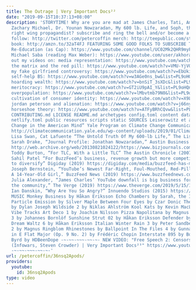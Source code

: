 ```yaml
---
title: The Outrage | Very Important Docs²²
date: "2019-09-15T10:37:13+08:00"
description: 'STORYTIME! Why are you are mad at James Charles, Tati, Amberlyn Reid,
  Zachary Michael, Dr. Younan Nowzaradan, My 600 lb. Life, and Soph, the 14-year old
  right wing propagandist? subscribe and ring the bell and/or become a patron @ http://patreon.com/petercoffin
  follow: http://twitter.com/petercoffin merch: http://teepublic.com/stores/peter-coffin?ref_id=6134
  book: http://amzn.to/32aT4FJ FEATURING SOME GOOD FOLKS TO SUBSCRIBE TO: Aaron from
  Re-Education (as Cap): https://www.youtube.com/channel/UC02Mk2QHR9myF3VMrVYbCAA
  Michael Saba (reading Max Weber): https://www.youtube.com/user/akhorahilis check
  out my videos on: media representation: https://www.youtube.com/watch?v=3rEnvii8Aaw&list=PL9oHQnEByWyXObkJN9YYQS9hxBjpN8RLG
  the matrix and the red pill: https://www.youtube.com/watch?v=VMU-YjVGiGs&list=PL9oHQnEByWyXObkJN9YYQS9hxBjpN8RLG
  my fake girlfriend controversy: https://www.youtube.com/watch?v=EbUkino-a8k&list=PL9oHQnEByWyXObkJN9YYQS9hxBjpN8RLG
  self-help BS: https://www.youtube.com/watch?v=w3AGe0ns_bw&list=PL9oHQnEByWyXObkJN9YYQS9hxBjpN8RLG
  hoarding wealth: https://www.youtube.com/watch?v=bnSiT_3sXDc&list=PL9oHQnEByWyXObkJN9YYQS9hxBjpN8RLG
  meritocracy: https://www.youtube.com/watch?v=GT2iU9pAI_Y&list=PL9oHQnEByWyXObkJN9YYQS9hxBjpN8RLG
  overpopulation: https://www.youtube.com/watch?v=lMbvtmb79N0&list=PL9oHQnEByWyXObkJN9YYQS9hxBjpN8RLG
  cultivation of consumer identity: https://www.youtube.com/watch?v=X9Lf1GcG5M4&list=PL9oHQnEByWyXObkJN9YYQS9hxBjpN8RLG
  jordan peterson and alienation: https://www.youtube.com/watch?v=j66nyzeoO5M&list=PL9oHQnEByWyXObkJN9YYQS9hxBjpN8RLG
  horseshoe theory: https://www.youtube.com/watch?v=ATFyBRhCQvw&list=PL9oHQnEByWyXObkJN9YYQS9hxBjpN8RLG&index=16&t=0s
  CONTRIBUTING.md LICENSE README.md archetypes config.toml content data i18n layouts
  netlify.toml public resources scripts static SOURCES Leiserowitz et al. “Climate
  Change in the American Mind” Yale Program on Climate Change Communication (2018)
  http://climatecommunication.yale.edu/wp-content/uploads/2019/01/Climate-Change-American-Mind-December-2018.pdf
  Lisa Swan, Cat Lafuente “The Untold Truth Of My 600-lb Life,” The List (2017) https://www.thelist.com/58296/untold-truth-600-lb-life/
  Sarah Drake, “Journal Profile: Jonathan Nowzaradan,” Austin Business Journal (2012)
  http://web.archive.org/web/20130821024122/https://www.bizjournals.com/austin/print-edition/2012/07/06/journal-profile-jonathan-nowzaradan.html
  Toddy Burton, “For TLC, With a Little TLC” The Austin Chronicle (2007) https://www.austinchronicle.com/screens/2007-08-03/510950/
  Sahil Patel “For BuzzFeed’s business, revenue growth but more competition and pressure
  to diversify” Digiday (2019) https://digiday.com/media/buzzfeed-has-moved-beyond-native-ads-ad-buyers-have-followed-suit/
  Joseph Bernstein, “YouTube’s Newest Far-Right, Foul-Mouthed, Red-Pilling Star Is
  A 14-Year-Old Girl,” BuzzFeed News (2019) https://www.buzzfeednews.com/article/josephbernstein/youtubes-newest-far-right-foul-mouthed-red-pilling-star-is
  Julia Alexander, “James Charles’ YouTube downfall is big business for the rest of
  the community,” The Verge (2019) https://www.theverge.com/2019/5/15/18624712/james-charles-youtube-tati-westbrook-keemstar-dramaalert-gossip-news-commentary
  Ian Danskin, “Why Are You So Angry?” Innuendo Studios (2015) https://www.youtube.com/watch?v=c6TrKkkVEhs
  MUSIC Monkey Business by Håkan Eriksson Echo Chambers by Sarah, the Illstrumentalist
  Particle Emission by Silver Maple Between Four Eyes by Czar Donic The Social Hour
  by Dylan Joseph Wildside 2 by Niklas Ahlström Kool Kats by Kevin MacLeod Dana by
  Vibe Tracks Art Deco 1 by Joachim Nilsson Pizza Napolitana by Magnus Ringblom Serene
  3 by Johannes Bornlöf Sunshine Strut 02 by Håkan Eriksson Defender by Fredrik Auster
  Dream Waltz 6 by Håkan Eriksson Italian Winter Rain 3 by Peter Sandberg Grey Mornings
  2 by Magnus Ringblom Rhinestones by Ballpoint In The Files 4 by Gunnar Johnsén Nocturne
  in E Flat Major (Op. 9 No. 2) by Frédéric Chopin Interstate 895 by Bonnie Grace
  Byrd by HDBeenDope -~-~~-~~~-~~-~- NEW VIDEO: "Free Speech 2: Censorship Boogaloo
  (Infowars, Steven Crowder) | Very Important Docs²³" https://www.youtube.com/watch?v=SlFdykutQ0g&list=PL9oHQnEByWyXObkJN9YYQS9hxBjpN8RLG
  -~-~~-~~~-~~-~-'
url: /petercoffin/36nsq2Apods/
providers:
  youtube:
    id: 36nsq2Apods
type: video
---
```

